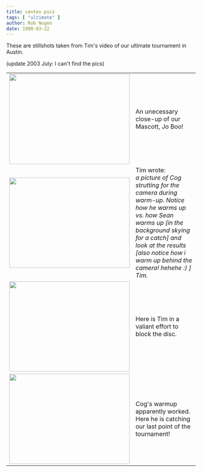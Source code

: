 ```yaml
---
title: centex pics
tags: [ "ultimate" ]
author: Rob Nugen
date: 1998-03-22
---
```


<p>
These are stillshots taken from Tim's video of our ultimate tournament in Austin.
<p>

<p>(update 2003 July: I can't find the pics)</p>

<table width = 100%>
<tr>
<td><img src="../../images/jo_boo.jpg" width=320 height=240></td>
<td>
An unecessary close-up of our Mascott, Jo Boo!
</td>
</tr>
<tr>
<td><img src="../../images/cog_warmup.jpg" width=320 height=240></td>
<td>Tim wrote:<br>
<em>
a picture of Cog strutting for the camera during warm-up.
Notice how he warms up vs. how Sean warms up [in the background skying
for a catch] and look at the results [also notice how i warm up behind
the camera! hehehe :) ]<br>
Tim.
</em></td>
</tr>
<tr>
<td><img src="../../images/tim_block_2.jpg" width=320 height=240></td>
<td>Here is Tim in a valiant effort to block the disc.</td>
</tr>
<tr>
<td><img src="../../images/cog_score.jpg" width=320 height=240></td>
<td>Cog's warmup apparently worked.  Here he is catching our last point of the tournament!</td>
</tr>
</table>
</p>
